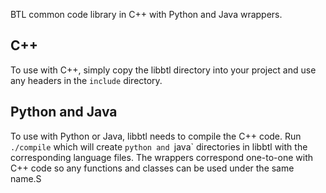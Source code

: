 BTL common code library in C++ with Python and Java wrappers.

C++
---
To use with C++, simply copy the libbtl directory into your project and use any headers in the `include` directory.

Python and Java
---
To use with Python or Java, libbtl needs to compile the C++ code. Run
`./compile`
which will create `python and `java` directories in libbtl with the corresponding language files.
The wrappers correspond one-to-one with C++ code so any functions and classes can be used under the same name.S
